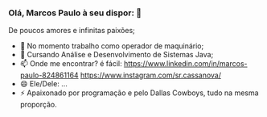 ### Olá, Marcos Paulo à seu dispor: 👋

De poucos amores e infinitas paixões;

- 🔭 No momento trabalho como operador de maquinário;
- 🌱 Cursando Análise e Desenvolvimento de Sistemas Java;
- 📫 Onde me encontrar? é fácil: https://www.linkedin.com/in/marcos-paulo-824861164
                                 https://www.instagram.com/sr.cassanova/
- 😄 Ele/Dele: ...
- ⚡ Apaixonado por programação e pelo Dallas Cowboys, tudo na mesma proporção.

